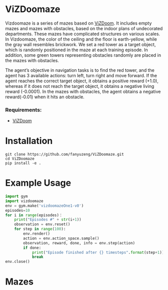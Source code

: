 
# ViZDoomaze
Vizdoomaze is a series of mazes based on [ViZDoom](https://github.com/mwydmuch/ViZDoom). It includes empty mazes and mazes with obstacles, based on the indoor plans of undecorated departments. These mazes have complicated structures on various scales. In Vizdoomaze, the color of the ceiling and the floor is earth-yellow, while the gray wall resembles brickwork. We set a red tower as a target object, which is randomly positioned in the maze at each training episode. In addition, some green towers representing obstacles randomly are placed in the mazes with obstacles. 

The agent’s objective in navigation tasks is to find the red tower, and the agent has 3 available actions: turn left, turn right and move forward. If the agent reaches the correct target object, it obtains a positive reward (+1.0), whereas if it does not reach the target object, it obtains a negative living reward (-0.0001). In the mazes with obstacles, the agent obtains a negative reward(-0.01) when it hits an obstacle.

### Requirements:
- [ViZDoom](https://github.com/mwydmuch/ViZDoom)


# Installation
    git clone https://github.com/fanyuzeng/ViZDoomaze.git  
    cd ViZDoomaze   
    pip install -e .    


# Example Usage
```python
import gym        
import vizdoomaze         
env = gym.make('vizdoomazeOne1-v0')      
episodes=10     
for i in range(episodes)：     
    print("Episodes #" + str(i+1))      
    observation = env.reset()       
    for step in range(100): 
        env.render()      
        action = env.action_space.sample()      
        observation, reward, done, info = env.step(action)      
        if done:      
            print("Episode finished after {} timesteps".format(step+1))    
            break     
env.close()
```


# Mazes

